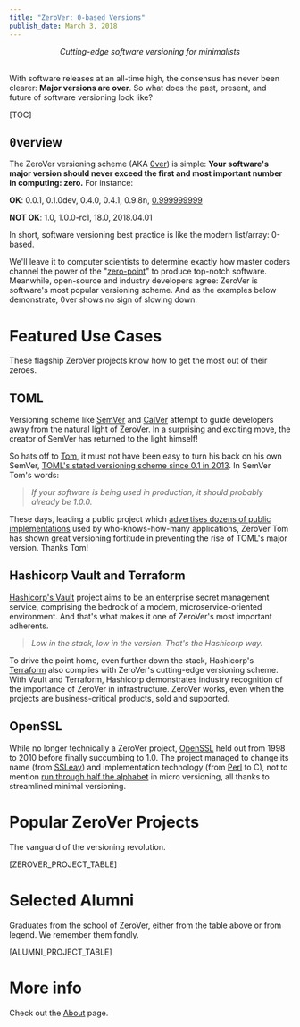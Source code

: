 ```yaml
---
title: "ZeroVer: 0-based Versions"
publish_date: March 3, 2018
---
```


<div style="text-align:center"><i>Cutting-edge software versioning for minimalists</i></div><br/>

With software releases at an all-time high, the consensus has never
been clearer: **Major versions are over**. So what does the past,
present, and future of software versioning look like?

[TOC]

<h2><span style="font-family:monospace">0</span>verview</h2>

The ZeroVer versioning scheme (AKA [0ver][0ver]) is simple: **Your
software's major version should never exceed the first and most
important number in computing: zero.** For instance:

**OK**: 0.0.1, 0.1.0dev, 0.4.0, 0.4.1, 0.9.8n, [0.999999999][html5lib_ouch]

**NOT OK**: 1.0, 1.0.0-rc1, 18.0, 2018.04.01

In short, software versioning best practice is like the modern
list/array: 0-based.

We'll leave it to computer scientists to determine exactly how master
coders channel the power of the "[zero-point][zpe]" to produce
top-notch software. Meanwhile, open-source and industry developers
agree: ZeroVer is software's most popular versioning scheme. And as
the examples below demonstrate, 0ver shows no sign of slowing down.

[0ver]: 0ver.org
[zpe]: https://en.wikipedia.org/wiki/Zero-point_energy
[html5lib_ouch]: https://github.com/html5lib/html5lib-python/commit/6a73efa01754253605284b5a5688de3961b120fa

# Featured Use Cases

These flagship ZeroVer projects know how to get the most out of their
zeroes.

## TOML

Versioning scheme like [SemVer][semver] and [CalVer][calver] attempt
to guide developers away from the natural light of ZeroVer. In a
surprising and exciting move, the creator of SemVer has returned to
the light himself!

So hats off to [Tom][toml_tom], it must not have been easy to turn his
back on his own SemVer, [TOML's stated versioning scheme since 0.1 in
2013][toml_2013]. In SemVer Tom's words:

> *If your software is being used in production, it should probably already be 1.0.0.*

These days, leading a public project which [advertises dozens of
public implementations][toml_impls] used by who-knows-how-many
applications, ZeroVer Tom has shown great versioning fortitude in
preventing the rise of TOML's major version. <span title="Thom">Thanks
Tom</span>!

[semver]: http://semver.org/
[calver]: https://calver.org/
[toml_tom]: http://github.com/mojombo
[toml_2013]: https://github.com/toml-lang/toml/releases/tag/v0.1.0
[toml_impls]: https://github.com/toml-lang/toml/wiki#implementations

## Hashicorp Vault and Terraform

[Hashicorp's Vault][vault] project aims to be an enterprise secret
management service, comprising the bedrock of a modern,
microservice-oriented environment. And that's what makes it one of
ZeroVer's most important adherents.

> *Low in the stack, low in the version. That's the Hashicorp way.*

To drive the point home, even further down the stack, Hashicorp's
[Terraform][terraform] also complies with ZeroVer's cutting-edge
versioning scheme. With Vault and Terraform, Hashicorp demonstrates
industry recognition of the importance of ZeroVer in infrastructure.
ZeroVer works, even when the projects are business-critical products,
sold and supported.

[vault]: https://www.vaultproject.io/
[terraform]: https://www.terraform.io/

## OpenSSL

While no longer technically a ZeroVer project, [OpenSSL][openssl] held
out from 1998 to 2010 before finally succumbing to 1.0. The project
managed to change its name (from [SSLeay][ssleay]) and implementation
technology (from [Perl][ssleay_cpan] to C), not to mention [run
through half the alphabet][openssl_changelog] in micro versioning, all
thanks to streamlined minimal versioning.

[openssl]: https://en.wikipedia.org/wiki/OpenSSL
[openssl_1_release]: https://lwn.net/Articles/380949/
[ssleay]: https://en.wikipedia.org/wiki/SSLeay
[ssleay_cpan]: http://search.cpan.org/~mikem/Net-SSLeay-1.85/lib/Net/SSLeay.pod
[openssl_changelog]: https://www.openssl.org/news/changelog.html

# Popular ZeroVer Projects

The vanguard of the versioning revolution.

[ZEROVER_PROJECT_TABLE]

# Selected Alumni

Graduates from the school of ZeroVer, either from the table above or
from legend. We remember them fondly.

[ALUMNI_PROJECT_TABLE]

# More info

Check out the [About](/about.html) page.
